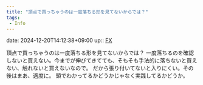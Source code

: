 ```yaml
---
title: "頂点で買っちゃうのは一度落ちる形を見てないからでは？"
tags:
 - Info
---
```


date: 2024-12-20T14:12:38+09:00
up:: [FX](../Bar/FX.md)

頂点で買っちゃうのは一度落ちる形を見てないからでは？
一度落ちるのを確認しないと買えない。今までが伸びてきてても、そもそも手法的に落ちないと買えない、触れないと買えないなので。
だから張り付いてないと入りにくい。その後はまあ、適度に。
頭でわかってるかどうかじゃなく実践してるかどうか。